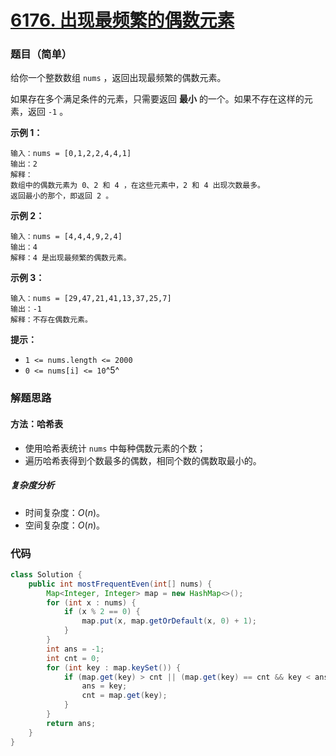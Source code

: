 # [6176. 出现最频繁的偶数元素](https://leetcode.cn/problems/most-frequent-even-element/)

### 题目（简单）

给你一个整数数组 `nums` ，返回出现最频繁的偶数元素。

如果存在多个满足条件的元素，只需要返回 **最小** 的一个。如果不存在这样的元素，返回 `-1` 。

**示例 1：**

```
输入：nums = [0,1,2,2,4,4,1]
输出：2
解释：
数组中的偶数元素为 0、2 和 4 ，在这些元素中，2 和 4 出现次数最多。
返回最小的那个，即返回 2 。
```

**示例 2：**

```
输入：nums = [4,4,4,9,2,4]
输出：4
解释：4 是出现最频繁的偶数元素。
```

**示例 3：**

```
输入：nums = [29,47,21,41,13,37,25,7]
输出：-1
解释：不存在偶数元素。
```

**提示：**

* `1 <= nums.length <= 2000`
* `0 <= nums[i] <= 10`^5^


### 解题思路

#### 方法：哈希表

- 使用哈希表统计 `nums` 中每种偶数元素的个数；
- 遍历哈希表得到个数最多的偶数，相同个数的偶数取最小的。

##### 复杂度分析

- 时间复杂度：$O(n)$。
- 空间复杂度：$O(n)$。

### 代码

```java
class Solution {
    public int mostFrequentEven(int[] nums) {
        Map<Integer, Integer> map = new HashMap<>();
        for (int x : nums) {
            if (x % 2 == 0) {
                map.put(x, map.getOrDefault(x, 0) + 1);
            }
        }
        int ans = -1;
        int cnt = 0;
        for (int key : map.keySet()) {
            if (map.get(key) > cnt || (map.get(key) == cnt && key < ans)) {
                ans = key;
                cnt = map.get(key);
            }
        }
        return ans;
    }
}
```
